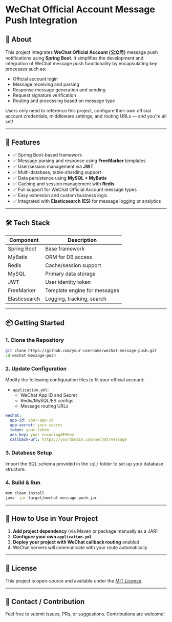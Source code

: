
# WeChat Official Account Message Push Integration

## 📌 About

This project integrates **WeChat Official Account (公众号)** message push notifications using **Spring Boot**. It simplifies the development and integration of WeChat message push functionality by encapsulating key processes such as:

- Official account login
- Message receiving and parsing
- Response message generation and sending
- Request signature verification
- Routing and processing based on message type

Users only need to reference this project, configure their own official account credentials, middleware settings, and routing URLs — and you're all set!

---

## 🚀 Features

- ✅ Spring Boot-based framework  
- ✅ Message parsing and response using **FreeMarker** templates  
- ✅ User/session management via **JWT**  
- ✅ Multi-database, table-sharding support  
- ✅ Data persistence using **MySQL + MyBatis**  
- ✅ Caching and session management with **Redis**  
- ✅ Full support for WeChat Official Account message types  
- ✅ Easy extension and custom business logic  
- ✅ Integrated with **Elasticsearch (ES)** for message logging or analytics

---

## 🛠️ Tech Stack

| Component       | Description                    |
|----------------|--------------------------------|
| Spring Boot     | Base framework                 |
| MyBatis         | ORM for DB access              |
| Redis           | Cache/session support          |
| MySQL           | Primary data storage           |
| JWT             | User identity token            |
| FreeMarker      | Template engine for messages   |
| Elasticsearch   | Logging, tracking, search      |

---

## 📦 Getting Started

### 1. Clone the Repository

```bash
git clone https://github.com/your-username/wechat-message-push.git
cd wechat-message-push
```

### 2. Update Configuration

Modify the following configuration files to fit your official account:

- `application.yml`:
  - WeChat App ID and Secret
  - Redis/MySQL/ES configs
  - Message routing URLs

```yaml
wechat:
  app-id: your-app-id
  app-secret: your-secret
  token: your-token
  aes-key: your-encodingAESKey
  callback-url: https://yourdomain.com/wechat/message
```

### 3. Database Setup

Import the SQL schema provided in the `sql/` folder to set up your database structure.

### 4. Build & Run

```bash
mvn clean install
java -jar target/wechat-message-push.jar
```

---

## 🧩 How to Use in Your Project

1. **Add project dependency** (via Maven or package manually as a JAR)
2. **Configure your own `application.yml`**
3. **Deploy your project with WeChat callback routing** enabled
4. WeChat servers will communicate with your route automatically

---

## 📄 License

This project is open-source and available under the [MIT License](LICENSE).

---

## 🙋 Contact / Contribution

Feel free to submit issues, PRs, or suggestions. Contributions are welcome!

